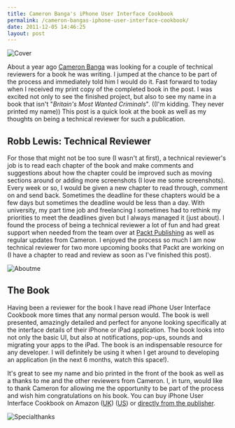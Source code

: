 ```yaml
---
title: Cameron Banga's iPhone User Interface Cookbook
permalink: /cameron-bangas-iphone-user-interface-cookbook/
date: 2011-12-05 14:46:25
layout: post
---
```


![Cover](http://therobb.com/wp-content/uploads/2011-12-cover.jpg)

About a year ago [Cameron Banga](http://cameronbanga.com) was looking for a couple of technical reviewers for a book he was writing. I jumped at the chance to be part of the process and immediately told him I would do it. Fast forward to today when I received my print copy of the completed book in the post. I was excited not only to see the finished project, but also to see my name in a book that isn't "_Britain's Most Wanted Criminals_". ((I'm kidding. They never printed my name)) This post is a quick look at the book as well as my thoughts on being a technical reviewer for such a publication.

## Robb Lewis: Technical Reviewer

For those that might not be too sure (I wasn't at first), a technical reviewer's job is to read each chapter of the book and make comments and suggestions about how the chapter could be improved such as moving sections around or adding more screenshots (I love me some screenshots). Every week or so, I would be given a new chapter to read through, comment on and send back. Sometimes the deadline for these chapters would be a few days but sometimes the deadline would be less than a day. With university, my part time job and freelancing I sometimes had to rethink my priorities to meet the deadlines given but I always managed it (just about). I found the process of being a technical reviewer a lot of fun and had great support when needed from the team over at [Packt Publishing](http://packtpub.com) as well as regular updates from Cameron. I enjoyed the process so much I am now technical reviewer for two more upcoming books that Packt are working on (I have a chapter to read and review as soon as I've finished this post).

![Aboutme](http://therobb.com/wp-content/uploads/2011-12-aboutme.jpg)

## The Book

Having been a reviewer for the book I have read iPhone User Interface Cookbook more times that any normal person would. The book is well presented, amazingly detailed and perfect for anyone looking specifically at the interface details of their iPhone or iPad application. The book looks into not only the basic UI, but also at notifications, pop-ups, sounds and migrating your apps to the iPad. The book is an indispensable resource for any developer. I will definitely be using it when I get around to developing an application (in the next 6 months, watch this space!).

It's great to see my name and bio printed in the front of the book as well as a thanks to me and the other reviewers from Cameron. I, in turn, would like to thank Cameron for allowing me the opportunity to be part of the process and wish him congratulations on his book. You can buy iPhone User Interface Cookbook on Amazon ([UK](http://www.amazon.co.uk/iPhone-Interface-Cookbook-Cameron-Banga/dp/1849691142/ref=sr_1_4?ie=UTF8&qid=1323092137&sr=8-4)) ([US](http://www.amazon.com/iPhone-Interface-Cookbook-Cameron-Banga/dp/1849691142/ref=sr_1_1?ie=UTF8&qid=1323092193&sr=8-1)) or [directly from the publisher](http://www.packtpub.com/iphone-user-interface-cookbook/book). 

![Specialthanks](http://therobb.com/wp-content/uploads/2011-12-specialthanks.jpg)